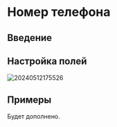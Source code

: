 # Номер телефона

## Введение

## Настройка полей

![20240512175526](https://static-docs.nocobase.com/20240512175526.png)

## Примеры

Будет дополнено.